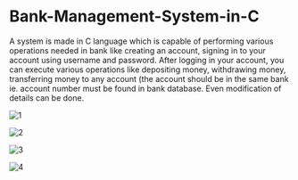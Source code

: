 # Bank-Management-System-in-C
A system is made in C language which is capable of performing various operations needed in bank like creating an account, signing in to your account using username and password.
After logging in your account, you can execute various operations like depositing money, withdrawing money, transferring money to any account (the account should be in the same bank ie. account number must be found in bank database.
Even modification of details can be done. 


![1](https://user-images.githubusercontent.com/58927723/188307227-c4dddf82-0eef-484e-b05d-b1afeb33e761.PNG)



![2](https://user-images.githubusercontent.com/58927723/188307284-0dc9f931-8507-4528-af44-a9466d393c92.PNG)



![3](https://user-images.githubusercontent.com/58927723/188307327-50b51ade-443b-4c03-a76d-70f321b4b446.PNG)



![4](https://user-images.githubusercontent.com/58927723/188307357-2c9648ad-191a-4b14-a558-107156ed6431.PNG)
